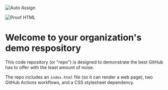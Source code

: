 ![Auto Assign](https://github.com/gowth9m/demo-repository/actions/workflows/auto-assign.yml/badge.svg)

![Proof HTML](https://github.com/gowth9m/demo-repository/actions/workflows/proof-html.yml/badge.svg)

# Welcome to your organization's demo respository
This code repository (or "repo") is designed to demonstrate the best GitHub has to offer with the least amount of noise.

The repo includes an `index.html` file (so it can render a web page), two GitHub Actions workflows, and a CSS stylesheet dependency.
